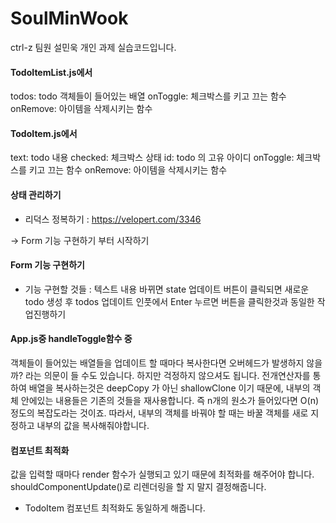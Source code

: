 # SoulMinWook
ctrl-z 팀원 설민욱 개인 과제 실습코드입니다.


#### TodoItemList.js에서 

todos: todo 객체들이 들어있는 배열
onToggle: 체크박스를 키고 끄는 함수
onRemove: 아이템을 삭제시키는 함수


#### TodoItem.js에서 

text: todo 내용
checked: 체크박스 상태
id: todo 의 고유 아이디
onToggle: 체크박스를 키고 끄는 함수
onRemove: 아이템을 삭제시키는 함수


#### 상태 관리하기

* 리덕스 정복하기 : https://velopert.com/3346

-> Form 기능 구현하기 부터 시작하기


#### Form 기능 구현하기

* 기능 구현할 것들 :
텍스트 내용 바뀌면 state 업데이트
버튼이 클릭되면 새로운 todo 생성 후 todos 업데이트
인풋에서 Enter 누르면 버튼을 클릭한것과 동일한 작업진행하기


#### App.js중 handleToggle함수 중

객체들이 들어있는 배열들을 업데이트 할 때마다 복사한다면 오버헤드가 발생하지 않을까? 라는 의문이 들 수도 있습니다. 하지만 걱정하지 않으셔도 됩니다. 전개연산자를 통하여 배열을 복사하는것은 deepCopy 가 아닌 shallowClone 이기 때문에, 내부의 객체 안에있는 내용들은 기존의 것들을 재사용합니다. 즉 n개의 원소가 들어있다면 O(n) 정도의 복잡도라는 것이죠. 따라서, 내부의 객체를 바꿔야 할 때는 바꿀 객체를 새로 지정하고 내부의 값을 복사해줘야합니다.


#### 컴포넌트 최적화

값을 입력할 때마다 render 함수가 실행되고 있기 때문에 최적화를 해주어야 합니다.
shouldComponentUpdate()로 리렌더링을 할 지 말지 결정해줍니다.

* TodoItem 컴포넌트 최적화도 동일하게 해줍니다.